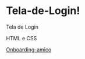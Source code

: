 # Tela-de-Login!
Tela de Login

HTML e CSS

[Onboarding-amico](https://user-images.githubusercontent.com/88831266/234010523-424437a1-15c4-4bb1-8d26-fcfbaf7f781d.svg)


